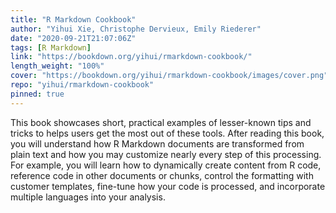 ```yaml
---
title: "R Markdown Cookbook"
author: "Yihui Xie, Christophe Dervieux, Emily Riederer"
date: "2020-09-21T21:07:06Z"
tags: [R Markdown]
link: "https://bookdown.org/yihui/rmarkdown-cookbook/"
length_weight: "100%"
cover: "https://bookdown.org/yihui/rmarkdown-cookbook/images/cover.png"
repo: "yihui/rmarkdown-cookbook"
pinned: true
---
```


This book showcases short, practical examples of lesser-known tips and tricks to helps users get the most out of these tools. After reading this book, you will understand how R Markdown documents are transformed from plain text and how you may customize nearly every step of this processing. For example, you will learn how to dynamically create content from R code, reference code in other documents or chunks, control the formatting with customer templates, fine-tune how your code is processed, and incorporate multiple languages into your analysis.
